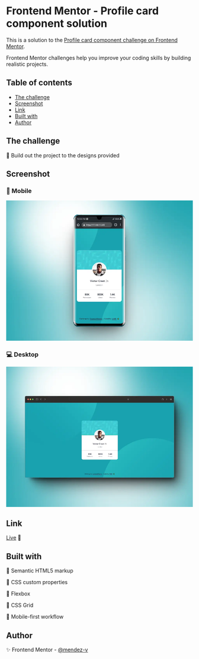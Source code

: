 # Frontend Mentor - Profile card component solution

This is a solution to the [Profile card component challenge on Frontend Mentor](https://www.frontendmentor.io/challenges/profile-card-component-cfArpWshJ).

Frontend Mentor challenges help you improve your coding skills by building realistic projects. 

## Table of contents

- [The challenge](#the-challenge)
- [Screenshot](#screenshot)
- [Link](#link)
- [Built with](#built-with)
- [Author](#author)

## The challenge

📌 Build out the project to the designs provided

## Screenshot

### 📱 Mobile
![Mobile](./assets/image/mobile-preview.webp)

### 💻 Desktop
![Desktop](./assets/image/desktop-preview.webp)

## Link

[Live](https://mendez-v.github.io/profile-card-component/) 👀

## Built with

🎯 Semantic HTML5 markup

🎯 CSS custom properties

🎯 Flexbox

🎯 CSS Grid

🎯 Mobile-first workflow

## Author

✨ Frontend Mentor - [@mendez-v](https://www.frontendmentor.io/profile/mendez-v)
